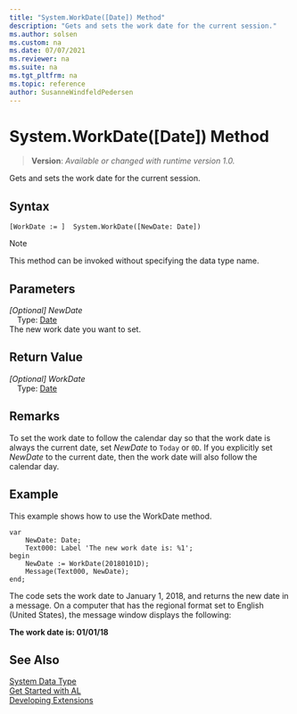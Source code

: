 ```yaml
---
title: "System.WorkDate([Date]) Method"
description: "Gets and sets the work date for the current session."
ms.author: solsen
ms.custom: na
ms.date: 07/07/2021
ms.reviewer: na
ms.suite: na
ms.tgt_pltfrm: na
ms.topic: reference
author: SusanneWindfeldPedersen
---
```

[//]: # (START>DO_NOT_EDIT)
[//]: # (IMPORTANT:Do not edit any of the content between here and the END>DO_NOT_EDIT.)
[//]: # (Any modifications should be made in the .xml files in the ModernDev repo.)
# System.WorkDate([Date]) Method
> **Version**: _Available or changed with runtime version 1.0._

Gets and sets the work date for the current session.


## Syntax
```AL
[WorkDate := ]  System.WorkDate([NewDate: Date])
```
> [!NOTE]
> This method can be invoked without specifying the data type name.
## Parameters
*[Optional] NewDate*  
&emsp;Type: [Date](../date/date-data-type.md)  
The new work date you want to set.  


## Return Value
*[Optional] WorkDate*  
&emsp;Type: [Date](../date/date-data-type.md)  



[//]: # (IMPORTANT: END>DO_NOT_EDIT)

## Remarks

<!--NAV
If you do not set a value for the *NewDate* parameter, then the method returns the work date that is specified by the **Set Work Date** option on the **Application** menu ![Application Menu button in menu bar](media/ApplicationMenuIcon.png "ApplicationMenuIcon") in the [!INCLUDE[nav_windows](../includes/nav_windows_md.md)]. If there is no work date selected,  then the current system date is returned.  
-->

To set the work date to follow the calendar day so that the work date is always the current date, set *NewDate* to `Today` or `0D`. If you explicitly set *NewDate* to the current date, then the work date will also follow the calendar day.  

## Example

This example shows how to use the WorkDate method. 
 
```al
var
    NewDate: Date;
    Text000: Label 'The new work date is: %1';
begin
    NewDate := WorkDate(20180101D);  
    Message(Text000, NewDate);  
end;
```  

The code sets the work date to January 1, 2018, and returns the new date in a message. On a computer that has the regional format set to English \(United States\), the message window displays the following:  

 **The work date is: 01/01/18**


## See Also

[System Data Type](system-data-type.md)  
[Get Started with AL](../../devenv-get-started.md)  
[Developing Extensions](../../devenv-dev-overview.md)